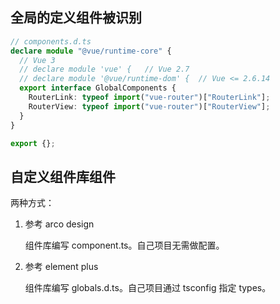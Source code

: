 ## 全局的定义组件被识别

```typescript
// components.d.ts
declare module "@vue/runtime-core" {
  // Vue 3
  // declare module 'vue' {   // Vue 2.7
  // declare module '@vue/runtime-dom' {  // Vue <= 2.6.14
  export interface GlobalComponents {
    RouterLink: typeof import("vue-router")["RouterLink"];
    RouterView: typeof import("vue-router")["RouterView"];
  }
}

export {};
```

## 自定义组件库组件

两种方式：

1. 参考 arco design

   组件库编写 component.ts。自己项目无需做配置。

2. 参考 element plus

   组件库编写 globals.d.ts。自己项目通过 tsconfig 指定 types。
